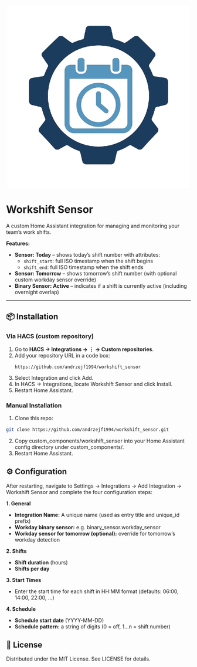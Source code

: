 <p align="center">
  <img src="https://github.com/andrzejf1994/workshift_sensor/blob/main/logo.png?raw=true" />
</p>

# Workshift Sensor

A custom Home Assistant integration for managing and monitoring your team’s work shifts.

**Features:**
- **Sensor: Today** – shows today’s shift number with attributes:
  - `shift_start`: full ISO timestamp when the shift begins
  - `shift_end`: full ISO timestamp when the shift ends
- **Sensor: Tomorrow** – shows tomorrow’s shift number (with optional custom workday sensor override)
- **Binary Sensor: Active** – indicates if a shift is currently active (including overnight overlap)

---

## 📦 Installation

### Via HACS (custom repository)

1. Go to **HACS → Integrations → ⋮ → Custom repositories**.
2. Add your repository URL in a code box:
   ```text
   https://github.com/andrzejf1994/workshift_sensor
   ```
3. Select Integration and click Add.
4. In HACS → Integrations, locate Workshift Sensor and click Install.
5. Restart Home Assistant.

### Manual Installation

1. Clone this repo:
```bash
git clone https://github.com/andrzejf1994/workshift_sensor.git
```
2. Copy custom_components/workshift_sensor into your Home Assistant config directory under custom_components/.
3. Restart Home Assistant.

## ⚙️ Configuration

After restarting, navigate to Settings → Integrations → Add Integration → Workshift Sensor and complete the four configuration steps:

**1. General**
- **Integration Name:** A unique name (used as entry title and unique_id prefix)
- **Workday binary sensor:** e.g. binary_sensor.workday_sensor
- **Workday sensor for tomorrow (optional):** override for tomorrow’s workday detection
  
**2. Shifts**
- **Shift duration** (hours)
- **Shifts per day**
  
**3. Start Times**
- Enter the start time for each shift in HH:MM format (defaults: 06:00, 14:00, 22:00, …)
  
**4. Schedule**
- **Schedule start date** (YYYY-MM-DD)
- **Schedule pattern:** a string of digits (0 = off, 1…n = shift number)

## 📝 License

Distributed under the MIT License. See LICENSE for details.
